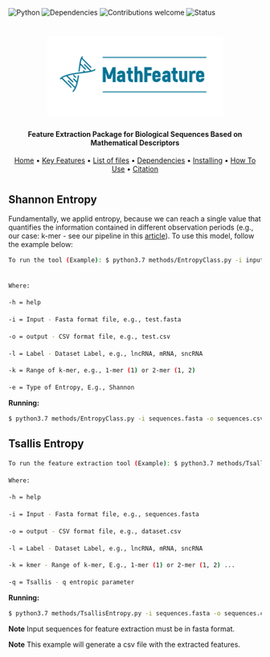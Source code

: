![Python](https://img.shields.io/badge/python-v3.7-blue)
![Dependencies](https://img.shields.io/badge/dependencies-up%20to%20date-brightgreen.svg)
![Contributions welcome](https://img.shields.io/badge/contributions-welcome-orange.svg)
![Status](https://img.shields.io/badge/status-up-brightgreen)

<h1 align="center">
  <img src="img/MathFeature.png" alt="MathFeature" width="350">
</h1>

<h4 align="center">Feature Extraction Package for Biological Sequences Based on Mathematical Descriptors</h4>
	
<p align="center">
  <a href="https://bonidia.github.io/MathFeature/">Home</a> •
  <a href="#authors">Key Features</a> •
  <a href="#list-of-files">List of files</a> •
  <a href="#dependencies">Dependencies</a> •
  <a href="#installing-dependencies-and-package">Installing</a> •
  <a href="#how-to-use">How To Use</a> •
  <a href="#citation">Citation</a> 
</p>

<h1 align="center"></h1>

## Shannon Entropy

Fundamentally, we applid entropy, because we can reach a single value that quantifies the information contained in different observation periods (e.g., our case: k-mer - see our pipeline in this [article](https://www.biorxiv.org/content/10.1101/2020.06.08.140368v2)). To use this model, follow the example below:

```sh
To run the tool (Example): $ python3.7 methods/EntropyClass.py -i input -o output -l label -k kmer -e Entropy


Where:

-h = help

-i = Input - Fasta format file, e.g., test.fasta

-o = output - CSV format file, e.g., test.csv

-l = Label - Dataset Label, e.g., lncRNA, mRNA, sncRNA

-k = Range of k-mer, e.g., 1-mer (1) or 2-mer (1, 2)

-e = Type of Entropy, E.g., Shannon
```

**Running:**

```sh
$ python3.7 methods/EntropyClass.py -i sequences.fasta -o sequences.csv -l mRNA -k 10 -e Shannon
```

## Tsallis Entropy

```sh
To run the feature extraction tool (Example): $ python3.7 methods/TsallisEntropy.py -i input -o output -l label -k kmer -q entropic parameter

Where:

-h = help

-i = Input - Fasta format file, e.g., sequences.fasta

-o = output - CSV format file, e.g., dataset.csv

-l = Label - Dataset Label, e.g., lncRNA, mRNA, sncRNA

-k = kmer - Range of k-mer, E.g., 1-mer (1) or 2-mer (1, 2) ...

-q = Tsallis - q entropic parameter
```

**Running:**

```sh
$ python3.7 methods/TsallisEntropy.py -i sequences.fasta -o sequences.csv -l mRNA -k 10 -q 2.3
```

**Note** Input sequences for feature extraction must be in fasta format.

**Note** This example will generate a csv file with the extracted features.
